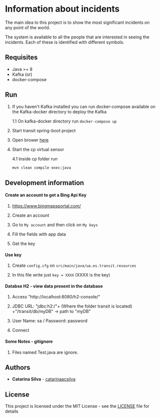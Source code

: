 # Information about incidents

The main idea to this project is to show the most significant incidents on any point of the world.

The system is available to all the people that are interested in seeing the incidents. Each of these is identified with different symbols.

## Requisites

- Java >= 8
- Kafka (or)
- docker-compose

## Run

1. If you haven't Kafka installed you can run docker-compose available on the Kafka-docker directory to deploy the Kafka

    1.1 On kafka-docker directory run `docker-compose up`

2. Start transit spring-boot project

3. Open brower [here](localhost:8080)

4. Start the cp virtual sensor
    
    4.1 Inside cp folder run
    ```bash
    mvn clean compile exec:java
    ```

## Development information

#### Create an account to get a Bing Api Key

1. https://www.bingmapsportal.com/

2. Create an account

3. Go to `My account` and then click on `My keys`
 
4. Fill the fields with app data 

5. Get the key

#### Use key

1. Create `config.cfg` on  `src/main/java/ua.es.transit.resources`

2. In this file write just `key = XXXX` (XXXX is the key)

#### Databse H2 - view data present in the database

1. Access "http://localhost:8080/h2-console/"

2. JDBC URL: "jdbc:h2:/"+ (Where the folder transit is located) +"/transit/db/myDB" -> path to "myDB"

3. User Name: sa / Password: password

4. Connect

#### Some Notes - gitignore

1. Files named Test.java are ignore. 

## Authors

* **Catarina Silva** - [catarinaacsilva](https://github.com/catarinaacsilva)

## License

This project is licensed under the MIT License - see the [LICENSE](LICENSE) file for details

